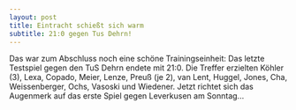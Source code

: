 ```yaml
---
layout: post
title: Eintracht schießt sich warm
subtitle: 21:0 gegen Tus Dehrn!
---
```


Das war zum Abschluss noch eine schöne Trainingseinheit: Das letzte Testspiel gegen den TuS Dehrn endete mit 21:0. Die Treffer erzielten Köhler (3), Lexa, Copado, Meier, Lenze, Preuß (je 2), van Lent, Huggel, Jones, Cha, Weissenberger, Ochs, Vasoski und Wiedener. Jetzt richtet sich das Augenmerk auf das erste Spiel gegen Leverkusen am Sonntag...


